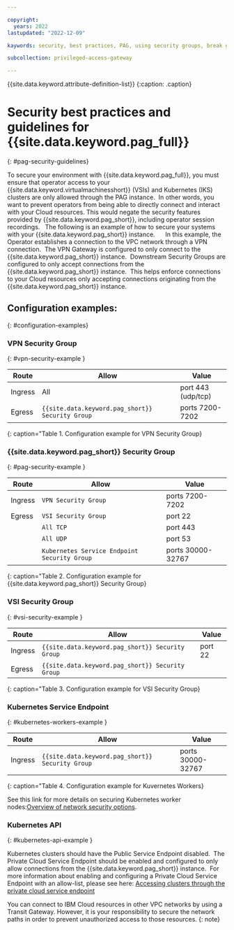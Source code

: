 ```yaml
---

copyright:
  years: 2022
lastupdated: "2022-12-09"

kaywords: security, best practices, PAG, using security groups, break glass scenarios, network, operators, gateway endpoint, public load balancer

subcollection: privileged-access-gateway

---
```


{{site.data.keyword.attribute-definition-list}}
{:caption: .caption}

# Security best practices and guidelines for {{site.data.keyword.pag_full}}
{: #pag-security-guidelines}

To secure your environment with {{site.data.keyword.pag_full}}, you must ensure that operator access to your {{site.data.keyword.virtualmachinesshort}} (VSIs) and Kubernetes (IKS) clusters are only allowed through the PAG instance.  In other words, you want to prevent operators from being able to directly connect and interact with your Cloud resources. This would negate the security features provided by {{site.data.keyword.pag_short}}, including operator session recordings.
 
The following is an example of how to secure your systems with your {{site.data.keyword.pag_short}} instance.
  
 
In this example, the Operator establishes a connection to the VPC network through a VPN connection.  The VPN Gateway is configured to only connect to the {{site.data.keyword.pag_short}} instance.  Downstream Security Groups are configured to only accept connections from the {{site.data.keyword.pag_short}} instance.  This helps enforce connections to your Cloud resources only accepting connections originating from the {{site.data.keyword.pag_short}} instance.


## Configuration examples:
{: #configuration-examples}

### VPN Security Group
{: #vpn-security-example }

| Route | Allow | Value |
|-----------|------|-------|
| Ingress| All | port 443 (udp/tcp) |
| Egress| `{{site.data.keyword.pag_short}} Security Group` | ports 7200-7202 |
{: caption="Table 1. Configuration example for VPN Security Group}

### {{site.data.keyword.pag_short}} Security Group
{: #pag-security-example }

| Route | Allow | Value |
|-----------|------|-------|
| Ingress| `VPN Security Group`  | ports 7200-7202 |
| Egress| `VSI Security Group` | port 22 |
| | `All TCP` | port 443 |
| | `All UDP` | port 53 |
| | `Kubernetes Service Endpoint Security Group` | ports 30000-32767 |
{: caption="Table 2. Configuration example for {{site.data.keyword.pag_short}} Security Group}

### VSI Security Group
{: #vsi-security-example }

| Route | Allow | Value |
|-----------|------|-------|
| Ingress| `{{site.data.keyword.pag_short}} Security Group` | port 22 |
| Egress| `{{site.data.keyword.pag_short}} Security Group` |  |
{: caption="Table 3. Configuration example for VSI Security Group}

### Kubernetes Service Endpoint
{: #kubernetes-workers-example }

| Route | Allow | Value |
|-----------|------|-------|
| Ingress| `{{site.data.keyword.pag_short}} Security Group` | ports 30000-32767 |
{: caption="Table 4. Configuration example for Kuvernetes Workers}

See this link for more details on securing Kubernetes worker nodes:[Overview of network security options](https://cloud.ibm.com/docs/containers?topic=containers-vpc-network-policy).

### Kubernetes API
{: #kubernetes-api-example }

Kubernetes clusters should have the Public Service Endpoint disabled.  The Private Cloud Service Endpoint should be enabled and configured to only allow connections from the {{site.data.keyword.pag_short}} instance.  For more information about enabling and configuring a Private Cloud Service Endpoint with an allow-list, please see here: [Accessing clusters through the private cloud service endpoint](https://cloud.ibm.com/docs/containers?topic=containers-access_cluster#access_private_se)

You can connect to IBM Cloud resources in other VPC networks by using a Transit Gateway. However, it is your responsibility to secure the network paths in order to prevent unauthorized access to those resources.
{: note}
